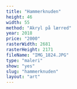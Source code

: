 ```yaml
---
title: "Hammerknuden"
height: 46
width: 55
method: "Akryl på lærred"
year: 2018
price: "2000"
rasterWidth: 2681
rasterHeight: 2171
fileName: "IMG_1824.JPG"
type: "maleri"
show: "yes"
slug: "hammerknuden"
layout: "art"
---
```

